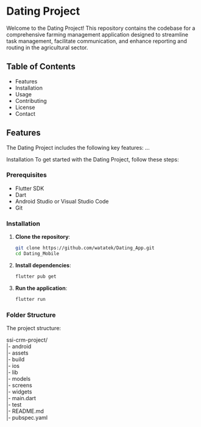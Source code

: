 # Dating Project

Welcome to the Dating Project! This repository contains the codebase for a comprehensive farming management application designed to streamline task management, facilitate communication, and enhance reporting and routing in the agricultural sector.

## Table of Contents

- Features
- Installation
- Usage
- Contributing
- License
- Contact

## Features

The Dating Project includes the following key features:
...

Installation
To get started with the Dating Project, follow these steps:

### Prerequisites

- Flutter SDK
- Dart
- Android Studio or Visual Studio Code
- Git

### Installation

1. **Clone the repository**:

   ```bash
   git clone https://github.com/watatek/Dating_App.git
   cd Dating_Mobile
   ```

2. **Install dependencies**:

   ```bash
   flutter pub get
   ```

3. **Run the application**:
   ```bash
   flutter run
   ```

### Folder Structure

The project structure:

ssi-crm-project/<br>
|- android <br>
|- assets<br>
|- build<br>
|- ios<br>
|- lib<br>
|- models<br>
|- screens<br>
|- widgets<br>
|- main.dart<br>
|- test<br>
|- README.md<br>
|- pubspec.yaml<br>
